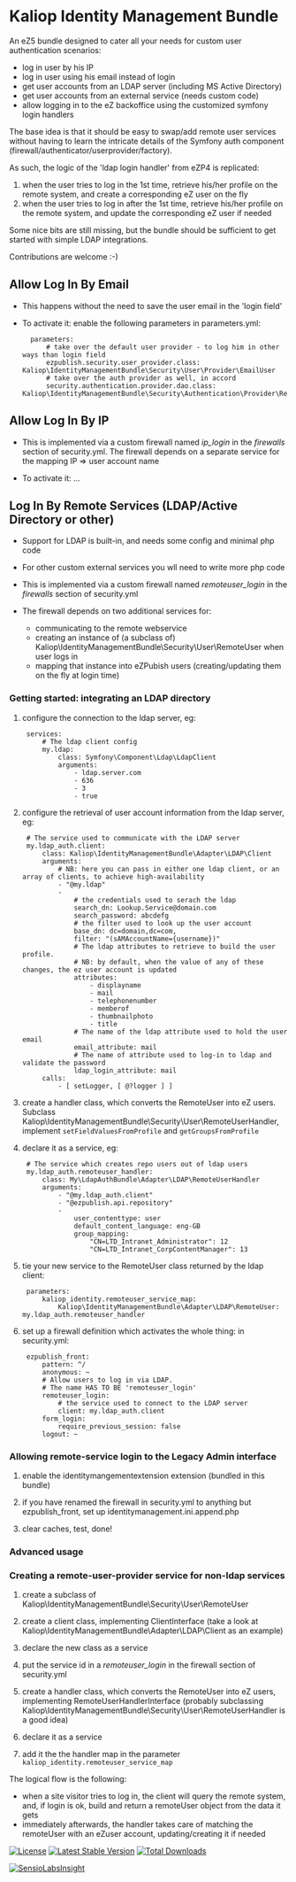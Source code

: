 Kaliop Identity Management Bundle
=================================

An eZ5 bundle designed to cater all your needs for custom user authentication scenarios:
- log in user by his IP
- log in user using his email instead of login
- get user accounts from an LDAP server (including MS Active Directory)
- get user accounts from an external service (needs custom code)
- allow logging in to the eZ backoffice using the customized symfony login handlers

The base idea is that it should be easy to swap/add remote user services without having to learn the intricate details of
the Symfony auth component (firewall/authenticator/userprovider/factory).

As such, the logic of the 'ldap login handler' from eZP4 is replicated:
1. when the user tries to log in the 1st time, retrieve his/her profile on the remote system, and create a corresponding eZ user on the fly
2. when the user tries to log in after the 1st time, retrieve his/her profile on the remote system, and update the corresponding eZ user if needed

Some nice bits are still missing, but the bundle should be sufficient to get started with simple LDAP integrations.

Contributions are welcome :-)


## Allow Log In By Email

- This happens without the need to save the user email in the 'login field'

- To activate it: enable the following parameters in parameters.yml:

        parameters:
            # take over the default user provider - to log him in other ways than login field
            ezpublish.security.user_provider.class: Kaliop\IdentityManagementBundle\Security\User\Provider\EmailUser
            # take over the auth provider as well, in accord
            security.authentication.provider.dao.class: Kaliop\IdentityManagementBundle\Security\Authentication\Provider\RepositoryAuthenticationProvider


## Allow Log In By IP

- This is implemented via a custom firewall named *ip_login* in the *firewalls* section of security.yml.
    The firewall depends on a separate service for the mapping IP => user account name

- To activate it: ...


## Log In By Remote Services (LDAP/Active Directory or other)

- Support for LDAP is built-in, and needs some config and minimal php code

- For other custom external services you wll need to write more php code

- This is implemented via a custom firewall named *remoteuser_login* in the *firewalls* section of security.yml

- The firewall depends on two additional services for:
    * communicating to the remote webservice
    * creating an instance of (a subclass of) Kaliop\IdentityManagementBundle\Security\User\RemoteUser when user logs in
    * mapping that instance into eZPubish users (creating/updating them on the fly at login time)

### Getting started: integrating an LDAP directory

1. configure the connection to the ldap server, eg:

        services:
            # The ldap client config
            my.ldap:
                class: Symfony\Component\Ldap\LdapClient
                arguments:
                    - ldap.server.com
                    - 636
                    - 3
                    - true

2. configure the retrieval of user account information from the ldap server, eg:

        # The service used to communicate with the LDAP server
        my.ldap_auth.client:
            class: Kaliop\IdentityManagementBundle\Adapter\LDAP\Client
            arguments:
                # NB: here you can pass in either one ldap client, or an array of clients, to achieve high-availability
                - "@my.ldap"
                -
                    # the credentials used to serach the ldap
                    search_dn: Lookup.Service@domain.com
                    search_password: abcdefg
                    # the filter used to look up the user account
                    base_dn: dc=domain,dc=com,
                    filter: "(sAMAccountName={username})"
                    # The ldap attributes to retrieve to build the user profile.
                    # NB: by default, when the value of any of these changes, the ez user account is updated
                    attributes:
                        - displayname
                        - mail
                        - telephonenumber
                        - memberof
                        - thumbnailphoto
                        - title
                    # The name of the ldap attribute used to hold the user email
                    email_attribute: mail
                    # The name of attribute used to log-in to ldap and validate the password
                    ldap_login_attribute: mail
            calls:
                - [ setLogger, [ @?logger ] ]

3. create a handler class, which converts the RemoteUser into eZ users.
    Subclass Kaliop\IdentityManagementBundle\Security\User\RemoteUserHandler, implement `setFieldValuesFromProfile` and
    `getGroupsFromProfile`

4. declare it as a service, eg:

        # The service which creates repo users out of ldap users
        my.ldap_auth.remoteuser_handler:
            class: My\LdapAuthBundle\Adapter\LDAP\RemoteUserHandler
            arguments:
                - "@my.ldap_auth.client"
                - "@ezpublish.api.repository"
                -
                    user_contenttype: user
                    default_content_language: eng-GB
                    group_mapping:
                        "CN=LTD_Intranet_Administrator": 12
                        "CN=LTD_Intranet_CorpContentManager": 13

5. tie your new service to the RemoteUser class returned by the ldap client:

        parameters:
            kaliop_identity.remoteuser_service_map:
                Kaliop\IdentityManagementBundle\Adapter\LDAP\RemoteUser: my.ldap_auth.remoteuser_handler

6. set up a firewall definition which activates the whole thing: in security.yml:

        ezpublish_front:
            pattern: ^/
            anonymous: ~
            # Allow users to log in via LDAP.
            # The name HAS TO BE 'remoteuser_login'
            remoteuser_login:
                # the service used to connect to the LDAP server
                client: my.ldap_auth.client
            form_login:
                require_previous_session: false
            logout: ~

### Allowing remote-service login to the Legacy Admin interface

1. enable the identitymangementextension extension (bundled in this bundle)

2. if you have renamed the firewall in security.yml to anything but ezpublish_front, set up identitymanagement.ini.append.php

3. clear caches, test, done!

### Advanced usage

### Creating a remote-user-provider service for non-ldap services

1. create a subclass of Kaliop\IdentityManagementBundle\Security\User\RemoteUser

2. create a client class, implementing ClientInterface
    (take a look at Kaliop\IdentityManagementBundle\Adapter\LDAP\Client as an example)

3. declare the new class as a service

4. put the service id in a *remoteuser_login* in the firewall section of security.yml

5. create a handler class, which converts the RemoteUser into eZ users, implementing RemoteUserHandlerInterface
    (probably subclassing Kaliop\IdentityManagementBundle\Security\User\RemoteUserHandler is a good idea)

6. declare it as a service

7. add it the the handler map in the parameter `kaliop_identity.remoteuser_service_map`

The logical flow is the following:
- when a site visitor tries to log in, the client will query the remote system, and, if login is ok, build and return a
  remoteUser object from the data it gets
- immediately afterwards, the handler takes care of matching the remoteUser with an eZuser account, updating/creating it
  if needed


[![License](https://poser.pugx.org/kaliop/identitymanagementbundle/license)](https://packagist.org/packages/kaliop/identitymanagementbundle)
[![Latest Stable Version](https://poser.pugx.org/kaliop/identitymanagementbundle/v/stable)](https://packagist.org/packages/kaliop/identitymanagementbundle)
[![Total Downloads](https://poser.pugx.org/kaliop/identitymanagementbundle/downloads)](https://packagist.org/packages/kaliop/identitymanagementbundle) 

[![SensioLabsInsight](https://insight.sensiolabs.com/projects/deb0788e-d3f5-47f2-a86f-21a99011f803/mini.png)](https://insight.sensiolabs.com/projects/deb0788e-d3f5-47f2-a86f-21a99011f803)
